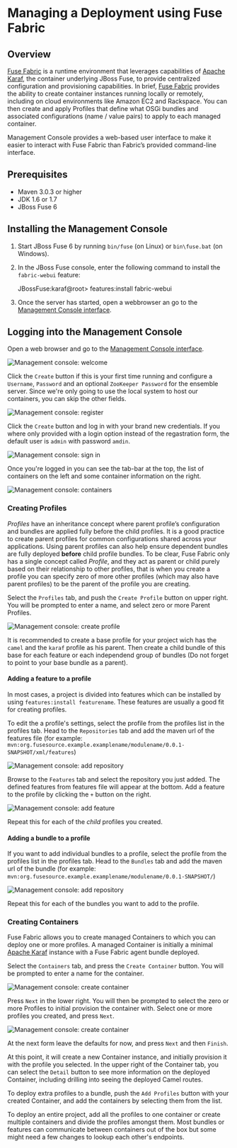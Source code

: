 # Managing a Deployment using Fuse Fabric

## Overview
[Fuse Fabric][] is a runtime environment that leverages capabilities of [Apache Karaf][], the container underlying JBoss
Fuse, to provide centralized configuration and provisioning capabilities. In brief, [Fuse Fabric][]
provides the ability to create container instances running locally or remotely, including on cloud environments like
Amazon EC2 and Rackspace. You can then create and apply Profiles that define what OSGi bundles and associated
configurations (name / value pairs) to apply to each managed container.

Management Console provides a web-based user interface to make it easier to interact with Fuse Fabric than
Fabric’s provided command-line interface.

## Prerequisites

* Maven 3.0.3 or higher
* JDK 1.6 or 1.7
* JBoss Fuse 6

## Installing the Management Console

1. Start JBoss Fuse 6 by running `bin/fuse` (on Linux) or `bin\fuse.bat` (on Windows).
2. In the JBoss Fuse console, enter the following command to install the `fabric-webui` feature:

    JBossFuse:karaf@root> features:install fabric-webui

3. Once the server has started, open a webbrowser an go to the [Management Console interface][].

## Logging into the Management Console

Open a web browser and go to the [Management Console interface][].

![Management console: welcome](img/webui_welcome.png)

Click the `Create` button if this is your first time running and configure a `Username`, `Password` and an optional
 `ZooKeeper Password` for the ensemble server. Since we're only going to use the local system to host our containers, 
 you can skip the other fields.

![Management console: register](img/webui_register.png)

Click the `Create` button and log in with your brand new credentials. If you where only provided with a login option
 instead of the regastration form, the default user is `admin` with password `amdin`.
 
![Management console: sign in](img/webui_signin.png)

Once you're logged in you can see the tab-bar at the top, the list of containers on the left and some container information on the right.

![Management console: containers](img/webui_containers.png)

### Creating Profiles

*Profiles* have an inheritance concept where parent profile’s configuration and bundles are applied fully before the
child profiles. It is a good practice to create parent profiles for common configurations shared across your
applications. Using parent profiles can also help ensure dependent bundles are fully deployed **before** child profile
bundles. To be clear, Fuse Fabric only has a single concept called *Profile*, and they act as parent or child purely
based on their relationship to other profiles, that is when you create a profile you can specify zero of more other
profiles (which may also have parent profiles) to be the parent of the profile you are creating.

Select the `Profiles` tab, and push the `Create Profile` button on upper right. You will be prompted to enter a name,
and select zero or more Parent Profiles.

![Management console: create profile](img/webui_createprofile.png)

It is recommended to create a base profile for your project wich has the `camel` and the `karaf` profile as his parent. 
Then create a child bundle of this base for each feature or each independend group of bundles (Do not forget to point 
to your base bundle as a parent).

#### Adding a feature to a profile

In most cases, a project is divided into features which can be installed by using `features:install featurename`. These 
features are usually a good fit for creating profiles. 

To edit the a profile's settings, select the profile from the profiles list in the profiles tab. Head to the 
`Repositories` tab and add the maven url of the features file (for example: 
`mvn:org.fusesource.example.examplename/modulename/0.0.1-SNAPSHOT/xml/features`)

![Management console: add repository](img/webui_addrepository.png)

Browse to the `Features` tab and select the repository you just added. The defined features from features file will 
appear at the bottom. Add a feature to the profile by clicking the `+` button on the right.

![Management console: add feature](img/webui_addfeature.png)

Repeat this for each of the *child* profiles you created.

#### Adding a bundle to a profile

If you want to add individual bundles to a profile, select the profile from the profiles list in the profiles tab. 
Head to the `Bundles` tab and add the maven url of the bundle (for example: 
`mvn:org.fusesource.example.examplename/modulename/0.0.1-SNAPSHOT/`)

![Management console: add repository](img/webui_addbundle.png)

Repeat this for each of the bundles you want to add to the profile.

### Creating Containers

Fuse Fabric allows you to create managed Containers to which you can deploy one or more profiles. A managed
Container is initially a minimal [Apache Karaf][] instance with a Fuse Fabric agent bundle deployed. 

Select the `Containers` tab, and press the `Create Container` button. You will be prompted to enter a name for the 
container. 

![Management console: create container](img/webui_createcontainer.png)

Press `Next` in the lower right. You will then be prompted to select the zero or more Profiles to
initial provision the container with. Select one or more profiles you created, and press `Next`. 

![Management console: create container](img/webui_createcontainerbis.png)

At the next form leave the defaults for now, and press `Next` and then `Finish`.

At this point, it will create a new Container instance, and initially provision it with the profile you selected. In the 
upper right of the Container tab, you can select the `Detail` button to see more information on the deployed Container, 
including drilling into seeing the deployed Camel routes.

To deploy extra profiles to a bundle, push the `Add Profiles` button with your created Container, and add the 
containers by selecting them from the list.
 
To deploy an entire project, add all the profiles to one container or create multiple containers and divide the 
profiles amongst them. Most bundles or features can communicate between containers out of the box but some might need 
a few changes to lookup each other's endpoints. 



[Fuse Fabric]: http://fuse.fusesource.org/fabric/index
[Apache Karaf]: http://karaf.apache.org
[Management Console interface]: http://localhost:8181/